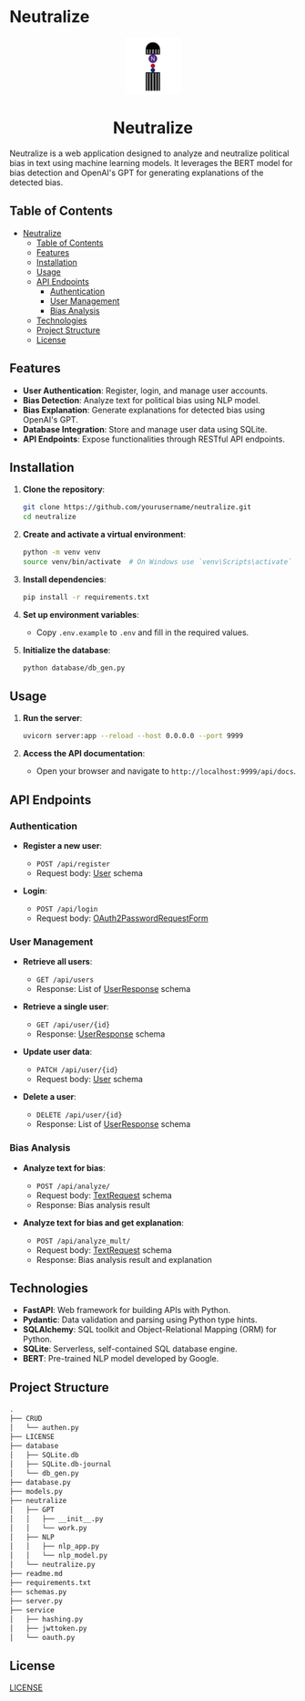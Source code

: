 # Neutralize

<div align="center">
    <img src="./assets/img/neutralize.png" alt="Neutralize Icon" width="100" height="100">
    <h1>Neutralize</h1>
</div>

Neutralize is a web application designed to analyze and neutralize political bias in text using machine learning models. It leverages the BERT model for bias detection and OpenAI's GPT for generating explanations of the detected bias.

## Table of Contents

- [Neutralize](#neutralize)
  - [Table of Contents](#table-of-contents)
  - [Features](#features)
  - [Installation](#installation)
  - [Usage](#usage)
  - [API Endpoints](#api-endpoints)
    - [Authentication](#authentication)
    - [User Management](#user-management)
    - [Bias Analysis](#bias-analysis)
  - [Technologies](#technologies)
  - [Project Structure](#project-structure)
  - [License](#license)

## Features

- **User Authentication**: Register, login, and manage user accounts.
- **Bias Detection**: Analyze text for political bias using NLP model.
- **Bias Explanation**: Generate explanations for detected bias using OpenAI's GPT.
- **Database Integration**: Store and manage user data using SQLite.
- **API Endpoints**: Expose functionalities through RESTful API endpoints.

## Installation

1. **Clone the repository**:
    ```sh
    git clone https://github.com/yourusername/neutralize.git
    cd neutralize
    ```

2. **Create and activate a virtual environment**:
    ```sh
    python -m venv venv
    source venv/bin/activate  # On Windows use `venv\Scripts\activate`
    ```

3. **Install dependencies**:
    ```sh
    pip install -r requirements.txt
    ```

4. **Set up environment variables**:
    - Copy `.env.example` to `.env` and fill in the required values.

5. **Initialize the database**:
    ```sh
    python database/db_gen.py
    ```

## Usage

1. **Run the server**:
    ```sh
    uvicorn server:app --reload --host 0.0.0.0 --port 9999
    ```

2. **Access the API documentation**:
    - Open your browser and navigate to `http://localhost:9999/api/docs`.

## API Endpoints

### Authentication

- **Register a new user**:
    - `POST /api/register`
    - Request body: [User](http://_vscodecontentref_/2) schema

- **Login**:
    - `POST /api/login`
    - Request body: [OAuth2PasswordRequestForm](http://_vscodecontentref_/3)

### User Management

- **Retrieve all users**:
    - `GET /api/users`
    - Response: List of [UserResponse](http://_vscodecontentref_/4) schema

- **Retrieve a single user**:
    - `GET /api/user/{id}`
    - Response: [UserResponse](http://_vscodecontentref_/5) schema

- **Update user data**:
    - `PATCH /api/user/{id}`
    - Request body: [User](http://_vscodecontentref_/6) schema

- **Delete a user**:
    - `DELETE /api/user/{id}`
    - Response: List of [UserResponse](http://_vscodecontentref_/7) schema

### Bias Analysis

- **Analyze text for bias**:
    - `POST /api/analyze/`
    - Request body: [TextRequest](http://_vscodecontentref_/8) schema
    - Response: Bias analysis result

- **Analyze text for bias and get explanation**:
    - `POST /api/analyze_mult/`
    - Request body: [TextRequest](http://_vscodecontentref_/9) schema
    - Response: Bias analysis result and explanation

## Technologies
- **FastAPI**: Web framework for building APIs with Python.
- **Pydantic**: Data validation and parsing using Python type hints.
- **SQLAlchemy**: SQL toolkit and Object-Relational Mapping (ORM) for Python.
- **SQLite**: Serverless, self-contained SQL database engine.
- **BERT**: Pre-trained NLP model developed by Google.

## Project Structure
```plaintext
.
├── CRUD
│   └── authen.py
├── LICENSE
├── database
│   ├── SQLite.db
│   ├── SQLite.db-journal
│   └── db_gen.py
├── database.py
├── models.py
├── neutralize
│   ├── GPT
│   │   ├── __init__.py
│   │   └── work.py
│   ├── NLP
│   │   ├── nlp_app.py
│   │   └── nlp_model.py
│   └── neutralize.py
├── readme.md
├── requirements.txt
├── schemas.py
├── server.py
├── service
│   ├── hashing.py
│   ├── jwttoken.py
│   └── oauth.py
```

## License
[LICENSE](./LICENSE)